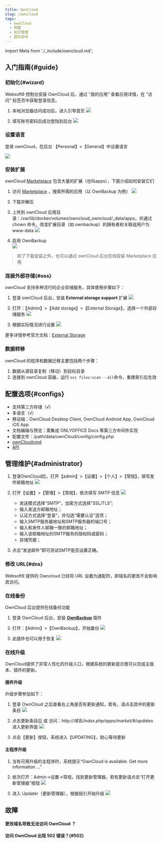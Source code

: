 ```yaml
---
title: OwnCloud
slug: /owncloud
tags:
  - ownCloud
  - 网盘
  - 知识管理
  - 团队协作
---
```


import Meta from './_include/owncloud.md';

<Meta name="meta" />

## 入门指南{#guide}

### 初始化{#wizard}

Websoft9 控制台安装 OwnCloud 后，通过 "我的应用" 查看应用详情，在 "访问" 标签页中获取登录信息。  

1. 本地浏览器访问成功后，进入引导首页
   ![](https://libs.websoft9.com/Websoft9/DocsPicture/zh/owncloud/owncloud-init1-websoft9.png)

2. 填写账号密码后成功登陆到后台
   ![](https://libs.websoft9.com/Websoft9/DocsPicture/zh/owncloud/owncloud-installcomplete-websoft9.png)

### 设置语言

登录 ownCloud，在后台 【Personal】>【General】中设置语言

  ![](https://libs.websoft9.com/Websoft9/DocsPicture/zh/owncloud/owncloud-zh-websoft9.png)

### 安装扩展

ownCloud [Marketplace](https://marketplace.owncloud.com/) 包含大量的扩展（也叫apps），下面介绍如何安装它们

1. 访问 [Marketplace](https://marketplace.owncloud.com/) ，搜索所需的应用（以 OwnBackup 为例）
   ![](https://libs.websoft9.com/Websoft9/DocsPicture/en/owncloud/owncloud-searchapps-websoft9.jpg)

2. 下载并解压  

3. 上传到 ownCloud 应用目录：/var/lib/docker/volumes/owncloud_owncloud/_data/apps，并通过chown 命令，改变扩展目录（如 ownbackup）的拥有者和关联组用户为 www-data
   ![](https://libs.websoft9.com/Websoft9/DocsPicture/en/owncloud/owncloud-ftp-websoft9.png)

4. 启用 OwnBackup  
   ![](https://libs.websoft9.com/Websoft9/DocsPicture/en/owncloud/owncloud-enableapps-websoft9.png)

> 除了下载安装之外，也可以通过 ownCloud 后台在线安装 Marketplace 应用


### 连接外部存储{#oss}

ownCloud 支持多种流行的企业存储服务，具体使用步骤如下：

1. 登录 ownCloud 后台，安装 **External storage support** 扩展
   ![](https://libs.websoft9.com/Websoft9/DocsPicture/en/owncloud/owncloud-enablestorage-websoft9.png)

2. 打开：【Admin】>【Add storage】>【External Storage】，选择一个外部存储服务
   ![](https://libs.websoft9.com/Websoft9/DocsPicture/en/owncloud/owncloud-enablestorage002-websoft9.png)

3. 根据实际情况进行设置
   ![](https://libs.websoft9.com/Websoft9/DocsPicture/en/owncloud/owncloud-auth_mechanism-websoft9.png)

更多详情参考官方文档：[External Storage](https://doc.owncloud.org/server/admin_manual/configuration/files/external_storage/index.html)

### 数据转移

ownCloud 的程序和数据迁移主要包括两个步骤：

1. 数据从源目录复制（移动）到目标目录
2. 连接到 ownCloud 容器，运行 `occ files:scan --all`命令，重建索引后生效

## 配置选项{#configs}

- 支持第三方存储（√）
- 多语言（√）
- 移动端：OwnCloud Desktop Client, OwnCloud Android App, OwnCloud iOS App
- 文档编辑与预览：需集成 ONLYOFFICE Docs 等第三方中间件实现
- 配置文件：/path/data/ownCloud/config/config.php
- [ownCloudcmd](https://doc.ownCloud.com/desktop/next/advanced_usage/command_line_client.html)
- [API](https://doc.ownCloud.com/server/next/developer_manual/core/apis/provisioning-api.html)

## 管理维护{#administrator}

1. 登录OwnCloud后，打开【admin】>【设置】>【个人】>【常规】，填写发件邮箱地址
   ![](https://libs.websoft9.com/Websoft9/DocsPicture/zh/owncloud/owncloud-smtp-1-websoft9.png)

2. 打开【设置】>【管理】>【常规】，依次填写 SMTP 信息
   ![](https://libs.websoft9.com/Websoft9/DocsPicture/zh/owncloud/owncloud-smtp-2-websoft9.png)

    * 发送模式选择“SMTP”，加密方式选择“SSL/TLS”;
    * 输入发送方邮箱地址；
    * 认证方式选择“登录”，并勾选“需要认证”选项；
    * 输入SMTP服务器地址和SMTP服务器的端口号；
    * 输入和发件人邮箱一致的邮箱地址；
    * 输入该邮箱地址的SMTP服务的授权码或密码；
    * 存储凭据；

3. 点击“发送邮件”即可测试SMTP是否设置正确。

### 修改 URL{#dns}

Websoft9 提供的 Owncloud 已经将 URL 设置为通配符，即域名的更改不会影响其访问。  

### 在线备份

OwnCloud 后台提供在线备份功能

1. 登录 OwnCloud 后台，安装 **[OwnBackup](https://en.websoft9.com/xdocs/owncloud-image-guide/#using-apps)** 插件

2. 打开：【Admin】>【OwnBackup】，开始备份
   ![](https://libs.websoft9.com/Websoft9/DocsPicture/en/owncloud/owncloud-ownbackup-websoft9.png)

3. 此插件也可以用于恢复
   ![](https://libs.websoft9.com/Websoft9/DocsPicture/en/owncloud/owncloud-restore-websoft9.png)

### 在线升级

OwnCloud提供了非常人性化的升级入口，根据系统的更新提示既可以完成主版本、插件的更新。

#### 插件升级

升级步骤参加如下：

1. 登录 OwnCloud 之后查看右上角是否有更新通知，若有，请点击其中的更新条目
   ![](https://libs.websoft9.com/Websoft9/DocsPicture/zh/owncloud/owncloud-updatenotify-websoft9.png)

2. 点击更新条目后 或 访问：*http://域名/index.php/apps/market/#/updates*  进入更新界面
   ![](https://libs.websoft9.com/Websoft9/DocsPicture/zh/owncloud/owncloud-updatelist-websoft9.png)

3. 点击【更新】按钮，系统进入【UPDATING】，耐心等待更新

#### 主程序升级

1. 当有可用升级的主程序时，系统提示“OwnCloud is available. Get more information ...”

2. 依次打开：Admin->设置->常规，找到更新管理器，若有更新请点击“打开更新管理器”按钮
   ![](https://libs.websoft9.com/Websoft9/DocsPicture/zh/owncloud/owncloud-openupdater-websoft9.png)

3. 进入 Updater（更新管理器），根据指引开始升级
   ![](https://libs.websoft9.com/Websoft9/DocsPicture/zh/owncloud/owncloud-updater-websoft9.png)


## 故障

#### 更改域名导致无法访问 OwnCloud ？

#### 访问 OwnCloud 出现 502 错误？{#502}